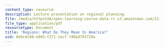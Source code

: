 ```yaml
---
content_type: resource
description: Lecture presentation on regional planning.
file: /media/https%3A/open-learning-course-data-rc.s3.amazonaws.com/11-201-gateway-to-the-profession-of-planning-fall-2010/8ebcdc88e945f2711acf740ad793729a_MIT11_201F10_ses5_slides.pdf
file_type: application/pdf
resourcetype: Document
title: 'Regions: What Do They Mean In America?'
uid: 8ebcdc88-e945-f271-1acf-740ad793729a
---
```

